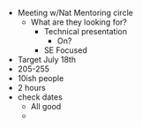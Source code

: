 - Meeting w/Nat Mentoring circle
	- What are they looking for?
		- Technical presentation
			- On?
		- SE Focused
- Target July 18th
- 205-255
- 10ish people
- 2 hours
- check dates
	- All good
	-